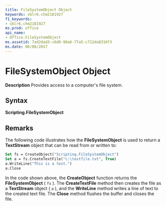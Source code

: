 ```yaml
---
title: FileSystemObject Object
keywords: vblr6.chm2181927
f1_keywords:
- vblr6.chm2181927
ms.prod: office
api_name:
- Office.FileSystemObject
ms.assetid: 7ad2dad3-c6d8-90a6-77a5-c712da8316f3
ms.date: 06/08/2017
---
```



# FileSystemObject Object



 **Description**
Provides access to a computer's file system.

## Syntax

**Scripting.FileSystemObject**

## Remarks

The following code illustrates how the  **FileSystemObject** is used to return a **TextStream** object that can be read from or written to:



```vb
Set fs = CreateObject("Scripting.FileSystemObject")
Set a = fs.CreateTextFile("c:\testfile.txt", True)
a.WriteLine("This is a test.")
a.Close
```

In the code shown above, the  **CreateObject** function returns the **FileSystemObject** ( `fs` ). The **CreateTextFile** method then creates the file as a **TextStream** object ( `a` ), and the **WriteLine** method writes a line of text to the created text file. The **Close** method flushes the buffer and closes the file.

